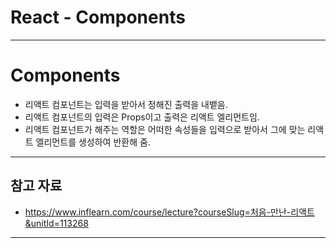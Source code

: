 # React - Components

------

# Components

- 리액트 컴포넌트는 입력을 받아서 정해진 출력을 내뱉음.
- 리액트 컴포넌트의 입력은 Props이고 출력은 리액트 엘리먼트임.
- 리액트 컴포넌트가 해주는 역할은 어떠한 속성들을 입력으로 받아서 그에 맞는 리액트 엘리먼트를 생성하여 반환해 줌.

------

## 참고 자료

- https://www.inflearn.com/course/lecture?courseSlug=처음-만난-리액트&unitId=113268

------
